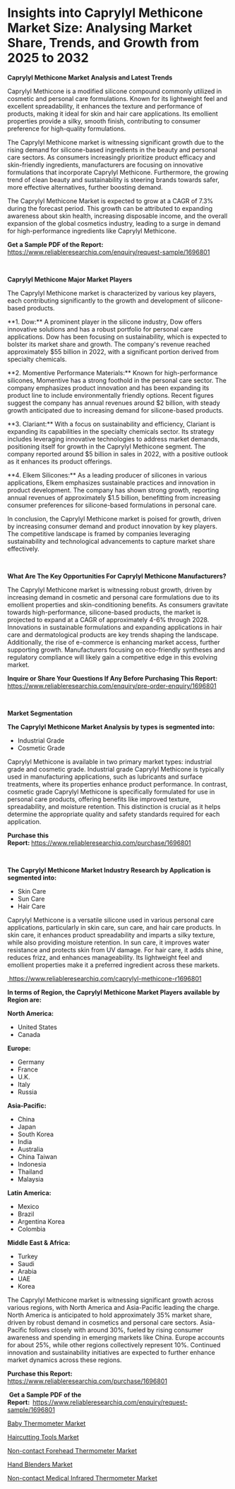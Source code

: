 <p><h1>Insights into Caprylyl Methicone Market Size: Analysing Market Share, Trends, and Growth from 2025 to 2032</h1></p><p><strong>Caprylyl Methicone Market Analysis and Latest Trends</strong></p>
<p><p>Caprylyl Methicone is a modified silicone compound commonly utilized in cosmetic and personal care formulations. Known for its lightweight feel and excellent spreadability, it enhances the texture and performance of products, making it ideal for skin and hair care applications. Its emollient properties provide a silky, smooth finish, contributing to consumer preference for high-quality formulations.</p><p>The Caprylyl Methicone market is witnessing significant growth due to the rising demand for silicone-based ingredients in the beauty and personal care sectors. As consumers increasingly prioritize product efficacy and skin-friendly ingredients, manufacturers are focusing on innovative formulations that incorporate Caprylyl Methicone. Furthermore, the growing trend of clean beauty and sustainability is steering brands towards safer, more effective alternatives, further boosting demand.</p><p>The Caprylyl Methicone Market is expected to grow at a CAGR of 7.3% during the forecast period. This growth can be attributed to expanding awareness about skin health, increasing disposable income, and the overall expansion of the global cosmetics industry, leading to a surge in demand for high-performance ingredients like Caprylyl Methicone.</p></p>
<p><strong>Get a Sample PDF of the Report:&nbsp;</strong> <a href="https://www.reliableresearchiq.com/enquiry/request-sample/1696801?utm_campaign=1870&utm_medium=2&utm_source=Github&utm_content=ia&utm_term=27032025&utm_id=caprylyl-methicone">https://www.reliableresearchiq.com/enquiry/request-sample/1696801</a></p>
<p>&nbsp;</p>
<p><strong>Caprylyl Methicone Major Market Players</strong></p>
<p><p>The Caprylyl Methicone market is characterized by various key players, each contributing significantly to the growth and development of silicone-based products. </p><p>**1. Dow:** A prominent player in the silicone industry, Dow offers innovative solutions and has a robust portfolio for personal care applications. Dow has been focusing on sustainability, which is expected to bolster its market share and growth. The company's revenue reached approximately $55 billion in 2022, with a significant portion derived from specialty chemicals.</p><p>**2. Momentive Performance Materials:** Known for high-performance silicones, Momentive has a strong foothold in the personal care sector. The company emphasizes product innovation and has been expanding its product line to include environmentally friendly options. Recent figures suggest the company has annual revenues around $2 billion, with steady growth anticipated due to increasing demand for silicone-based products.</p><p>**3. Clariant:** With a focus on sustainability and efficiency, Clariant is expanding its capabilities in the specialty chemicals sector. Its strategy includes leveraging innovative technologies to address market demands, positioning itself for growth in the Caprylyl Methicone segment. The company reported around $5 billion in sales in 2022, with a positive outlook as it enhances its product offerings.</p><p>**4. Elkem Silicones:** As a leading producer of silicones in various applications, Elkem emphasizes sustainable practices and innovation in product development. The company has shown strong growth, reporting annual revenues of approximately $1.5 billion, benefitting from increasing consumer preferences for silicone-based formulations in personal care.</p><p>In conclusion, the Caprylyl Methicone market is poised for growth, driven by increasing consumer demand and product innovation by key players. The competitive landscape is framed by companies leveraging sustainability and technological advancements to capture market share effectively.</p></p>
<p>&nbsp;</p>
<p><strong>What Are The Key Opportunities For Caprylyl Methicone Manufacturers?</strong></p>
<p><p>The Caprylyl Methicone market is witnessing robust growth, driven by increasing demand in cosmetic and personal care formulations due to its emollient properties and skin-conditioning benefits. As consumers gravitate towards high-performance, silicone-based products, the market is projected to expand at a CAGR of approximately 4-6% through 2028. Innovations in sustainable formulations and expanding applications in hair care and dermatological products are key trends shaping the landscape. Additionally, the rise of e-commerce is enhancing market access, further supporting growth. Manufacturers focusing on eco-friendly syntheses and regulatory compliance will likely gain a competitive edge in this evolving market.</p></p>
<p><strong>Inquire or Share Your Questions If Any Before Purchasing This Report:</strong> <a href="https://www.reliableresearchiq.com/enquiry/pre-order-enquiry/1696801?utm_campaign=1870&utm_medium=2&utm_source=Github&utm_content=ia&utm_term=27032025&utm_id=caprylyl-methicone">https://www.reliableresearchiq.com/enquiry/pre-order-enquiry/1696801</a></p>
<p>&nbsp;</p>
<p><strong>Market Segmentation</strong></p>
<p><strong>The Caprylyl Methicone Market Analysis by types is segmented into:</strong></p>
<p><ul><li>Industrial Grade</li><li>Cosmetic Grade</li></ul></p>
<p><p>Caprylyl Methicone is available in two primary market types: industrial grade and cosmetic grade. Industrial grade Caprylyl Methicone is typically used in manufacturing applications, such as lubricants and surface treatments, where its properties enhance product performance. In contrast, cosmetic grade Caprylyl Methicone is specifically formulated for use in personal care products, offering benefits like improved texture, spreadability, and moisture retention. This distinction is crucial as it helps determine the appropriate quality and safety standards required for each application.</p></p>
<p><strong>Purchase this Report:&nbsp;</strong><a href="https://www.reliableresearchiq.com/purchase/1696801?utm_campaign=1870&utm_medium=2&utm_source=Github&utm_content=ia&utm_term=27032025&utm_id=caprylyl-methicone">https://www.reliableresearchiq.com/purchase/1696801</a></p>
<p>&nbsp;</p>
<p><strong>The Caprylyl Methicone Market Industry Research by Application is segmented into:</strong></p>
<p><ul><li>Skin Care</li><li>Sun Care</li><li>Hair Care</li></ul></p>
<p><p>Caprylyl Methicone is a versatile silicone used in various personal care applications, particularly in skin care, sun care, and hair care products. In skin care, it enhances product spreadability and imparts a silky texture, while also providing moisture retention. In sun care, it improves water resistance and protects skin from UV damage. For hair care, it adds shine, reduces frizz, and enhances manageability. Its lightweight feel and emollient properties make it a preferred ingredient across these markets.</p></p>
<p><a href="https://www.reliableresearchiq.com/caprylyl-methicone-r1696801?utm_campaign=1870&utm_medium=2&utm_source=Github&utm_content=ia&utm_term=27032025&utm_id=caprylyl-methicone">&nbsp;https://www.reliableresearchiq.com/caprylyl-methicone-r1696801</a></p>
<p><strong>In terms of Region, the Caprylyl Methicone Market Players available by Region are:</strong></p>
<p>
    <p> <strong> North America: </strong>
        <ul>
            <li>United States</li>
            <li>Canada</li>
        </ul>
        </p> 
    <p> <strong> Europe: </strong>
        <ul>
            <li>Germany</li>
            <li>France</li>
            <li>U.K.</li>
            <li>Italy</li>
            <li>Russia</li>
        </ul>
        </p> 
    <p> <strong> Asia-Pacific: </strong>
        <ul>
            <li>China</li>
            <li>Japan</li>
            <li>South Korea</li>
            <li>India</li>
            <li>Australia</li>
            <li>China Taiwan</li>
            <li>Indonesia</li>
            <li>Thailand</li>
            <li>Malaysia</li>
        </ul>
        </p> 
    <p> <strong> Latin America: </strong>
        <ul>
            <li>Mexico</li>
            <li>Brazil</li>
            <li>Argentina Korea</li>
            <li>Colombia</li>
        </ul>
        </p> 
    <p> <strong> Middle East & Africa: </strong>
        <ul>
            <li>Turkey</li>
            <li>Saudi</li>
            <li>Arabia</li>
            <li>UAE</li>
            <li>Korea</li>
        </ul>
    </p>
    </p>
<p><p>The Caprylyl Methicone market is witnessing significant growth across various regions, with North America and Asia-Pacific leading the charge. North America is anticipated to hold approximately 35% market share, driven by robust demand in cosmetics and personal care sectors. Asia-Pacific follows closely with around 30%, fueled by rising consumer awareness and spending in emerging markets like China. Europe accounts for about 25%, while other regions collectively represent 10%. Continued innovation and sustainability initiatives are expected to further enhance market dynamics across these regions.</p></p>
<p><strong>Purchase this Report: </strong><a href="https://www.reliableresearchiq.com/purchase/1696801?utm_campaign=1870&utm_medium=2&utm_source=Github&utm_content=ia&utm_term=27032025&utm_id=caprylyl-methicone">https://www.reliableresearchiq.com/purchase/1696801</a></p>
<p>&nbsp;<strong>Get a Sample PDF of the Report:&nbsp;&nbsp;</strong><a href="https://www.reliableresearchiq.com/enquiry/request-sample/1696801?utm_campaign=1870&utm_medium=2&utm_source=Github&utm_content=ia&utm_term=27032025&utm_id=caprylyl-methicone">https://www.reliableresearchiq.com/enquiry/request-sample/1696801</a></p>
<p><strong></strong></p>
<p><p><a href="https://github.com/evraltandre36/Market-Research-Report-List-1/blob/main/baby-thermometer-market.md?utm_campaign=1870&utm_medium=2&utm_source=Github&utm_content=ia&utm_term=27032025&utm_id=caprylyl-methicone">Baby Thermometer Market</a></p><p><a href="https://github.com/hoppeellia6b/Market-Research-Report-List-1/blob/main/haircutting-tools-market.md?utm_campaign=1870&utm_medium=2&utm_source=Github&utm_content=ia&utm_term=27032025&utm_id=caprylyl-methicone">Haircutting Tools Market</a></p><p><a href="https://github.com/kleyderoomes/Market-Research-Report-List-1/blob/main/non-contact-forehead-thermometer-market.md?utm_campaign=1870&utm_medium=2&utm_source=Github&utm_content=ia&utm_term=27032025&utm_id=caprylyl-methicone">Non-contact Forehead Thermometer Market</a></p><p><a href="https://github.com/coricnzati/Market-Research-Report-List-1/blob/main/hand-blenders-market.md?utm_campaign=1870&utm_medium=2&utm_source=Github&utm_content=ia&utm_term=27032025&utm_id=caprylyl-methicone">Hand Blenders Market</a></p><p><a href="https://github.com/cavushjla/Market-Research-Report-List-1/blob/main/non-contact-medical-infrared-thermometer-market.md?utm_campaign=1870&utm_medium=2&utm_source=Github&utm_content=ia&utm_term=27032025&utm_id=caprylyl-methicone">Non-contact Medical Infrared Thermometer Market</a></p></p>